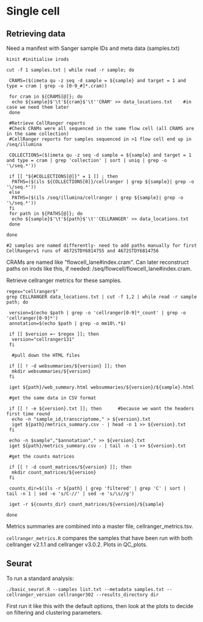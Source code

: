 # Single cell

## Retrieving data


Need a manifest with Sanger sample IDs and meta data (samples.txt)

```
kinit #initialise irods

cut -f 1 samples.txt | while read -r sample; do

 CRAMS=($(imeta qu -z seq -d sample = ${sample} and target = 1 and type = cram | grep -o [0-9_#]*.cram))
 
 for cram in ${CRAMS[@]}; do
  echo ${sample}$'\t'${cram}$'\t''CRAM' >> data_locations.txt    #in case we need them later
 done
 
 #Retrieve CellRanger reports 
 #Check CRAMs were all sequenced in the same flow cell (all CRAMS are in the same collection)
 #CellRanger reports for samples sequenced in >1 flow cell end up in /seq/illumina 
 
 COLLECTIONS=($(imeta qu -z seq -d sample = ${sample} and target = 1 and type = cram | grep 'collection' | sort | uniq | grep -o '\/seq.*'))
 
 if [[ "${#COLLECTIONS[@]}" = 1 ]] ; then   
  PATHS=($(ils ${COLLECTIONS[0]}/cellranger | grep ${sample}| grep -o '\/seq.*'))
 else
  PATHS=($(ils /seq/illumina/cellranger | grep ${sample}| grep -o '\/seq.*')) 
 fi
 for path in ${PATHS[@]}; do 
  echo ${sample}$'\t'${path}$'\t''CELLRANGER' >> data_locations.txt
 done
 
done

#2 samples are named differently- need to add paths manually for first CellRangerv1 runs of 4672STDY6814755 and 4672STDY6814756
```

CRAMs are named like "flowcell_lane#index.cram". Can later reconstruct paths on irods like this, if needed: /seq/flowcell/flowcell_lane#index.cram.

Retrieve cellranger metrics for these samples. 

```
regex="cellranger$"
grep CELLRANGER data_locations.txt | cut -f 1,2 | while read -r sample path; do 

 version=$(echo $path | grep -o 'cellranger[0-9]*_count' | grep -o 'cellranger[0-9]*')
 annotation=$(echo $path | grep -o mm10\.*$)
 
 if [[ $version =~ $regex ]]; then
  version="cellranger131"
 fi
 
  #pull down the HTML files
 
 if [[ ! -d websummaries/${version} ]]; then   
  mkdir websummaries/${version}
 fi
 
 iget ${path}/web_summary.html websummaries/${version}/${sample}.html   
 
 #get the same data in CSV format
 
 if [[ ! -e ${version}.txt ]]; then      #because we want the headers first time round
  echo -n "sample_id,transcriptome," > ${version}.txt
  iget ${path}/metrics_summary.csv - | head -n 1 >> ${version}.txt 
 fi 
 
 echo -n $sample","$annotation"," >> ${version}.txt
 iget ${path}/metrics_summary.csv - | tail -n -1 >> ${version}.txt
 
 #get the counts matrices
 
 if [[ ! -d count_matrices/${version} ]]; then   
  mkdir count_matrices/${version}
 fi 
 
 counts_dir=$(ils -r ${path} | grep 'filtered' | grep 'C' | sort | tail -n 1 | sed -e 's/C-//' | sed -e 's/\s//g')

 iget -r ${counts_dir} count_matrices/${version}/${sample}
 
done
```

Metrics summaries are combined into a master file, cellranger_metrics.tsv.

```cellranger_metrics.R``` compares the samples that have been run with both cellranger v2.1.1 and cellranger v3.0.2. Plots in QC_plots.

## Seurat 

To run a standard analysis:

```./basic_seurat.R --samples list.txt --metadata samples.txt --cellranger_version cellranger302 --results_directory dir```

First run it like this with the default options, then look at the plots to decide on filtering and clustering parameters.


